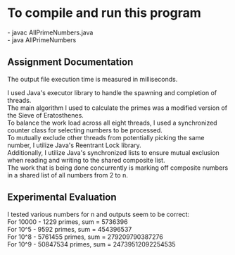 <h1>To compile and run this program</h1>
- javac AllPrimeNumbers.java<br>
- java  AllPrimeNumbers

<h2>Assignment Documentation</h2>
The output file execution time is measured in milliseconds.<br>

I used Java's executor library to handle the spawning and completion of threads.<br>
The main algorithm I used to calculate the primes was a modified version of the Sieve of Eratosthenes.<br>
To balance the work load across all eight threads, I used a synchronized counter class for selecting numbers to be processed.<br>
To mutually exclude other threads from potentially picking the same number, I utilize Java's Reentrant Lock library.<br>
Additionally, I utilize Java's synchronized lists to ensure mutual exclusion when reading and writing to the shared composite list.<br>
The work that is being done concurrently is marking off composite numbers in a shared list of all numbers from 2 to n.<br>

<h2>Experimental Evaluation</h2>
I tested various numbers for n and outputs seem to be correct: <br>
For 10000 - 1229 primes, sum = 5736396 <br>
For 10^5 - 9592 primes, sum = 454396537 <br>
For 10^8 - 5761455 primes, sum = 279209790387276 <br>
For 10^9 - 50847534 primes, sum = 24739512092254535 <br>
